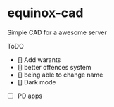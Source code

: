 # equinox-cad

Simple CAD for a awesome server

ToDO

- [] Add warants
- [] better offences system
- [] being able to change name
- [] Dark mode
- [ ] PD apps
